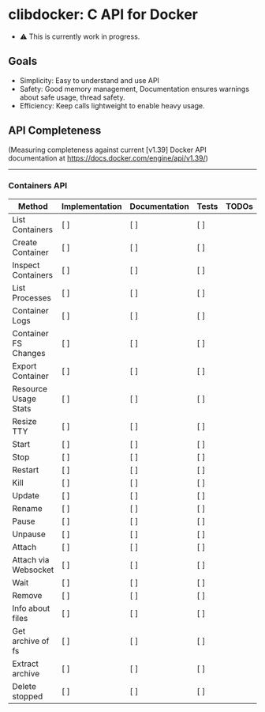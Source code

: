 # clibdocker: C API for Docker
 * :warning: This is currently work in progress.

 ## Goals
 * Simplicity: Easy to understand and use API
 * Safety: Good memory management, Documentation ensures warnings about safe usage, thread safety.
 * Efficiency: Keep calls lightweight to enable heavy usage.

## API Completeness

(Measuring completeness against current \[v1.39\] Docker API documentation at https://docs.docker.com/engine/api/v1.39/)

----
### Containers API

| Method              | Implementation  | Documentation | Tests | TODOs                    |
|---------------------|-----------------|---------------|-------|--------------------------|
|List Containers      |             [ ] |           [ ] |   [ ] |                          |
|Create Container     |             [ ] |           [ ] |   [ ] |                          |
|Inspect Containers   |             [ ] |           [ ] |   [ ] |                          |
|List Processes       |             [ ] |           [ ] |   [ ] |                          |
|Container Logs       |             [ ] |           [ ] |   [ ] |                          |
|Container FS Changes |             [ ] |           [ ] |   [ ] |                          |
|Export Container     |             [ ] |           [ ] |   [ ] |                          |
|Resource Usage Stats |             [ ] |           [ ] |   [ ] |                          |
|Resize TTY           |             [ ] |           [ ] |   [ ] |                          |
|Start                |             [ ] |           [ ] |   [ ] |                          |
|Stop                 |             [ ] |           [ ] |   [ ] |                          |
|Restart              |             [ ] |           [ ] |   [ ] |                          |
|Kill                 |             [ ] |           [ ] |   [ ] |                          |
|Update               |             [ ] |           [ ] |   [ ] |                          |
|Rename               |             [ ] |           [ ] |   [ ] |                          |
|Pause                |             [ ] |           [ ] |   [ ] |                          |
|Unpause              |             [ ] |           [ ] |   [ ] |                          |
|Attach               |             [ ] |           [ ] |   [ ] |                          |
|Attach via Websocket |             [ ] |           [ ] |   [ ] |                          |
|Wait                 |             [ ] |           [ ] |   [ ] |                          |
|Remove               |             [ ] |           [ ] |   [ ] |                          |
|Info about files     |             [ ] |           [ ] |   [ ] |                          |
|Get archive of fs    |             [ ] |           [ ] |   [ ] |                          |
|Extract archive      |             [ ] |           [ ] |   [ ] |                          |
|Delete stopped       |             [ ] |           [ ] |   [ ] |                          |
